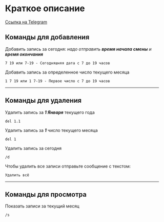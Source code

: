 # **Краткое описание**

[Ссылка на Telegram](https://www.t.me/DevelopmentTestBot_bot)

## Команды для добавления

Добавить запись за сегодня: _надо отправить **время начала смены** и **время окончания**_

    7 19 или 7-19 - Сегодняшняя дата с 7 до 19 часов

Добавить запись за определенное число текущего месяца

    1 7 19 или 1 7-19 - Первое число с 7 до 19 часов
___

## Команды для удаления

Удалить запись за **_1 Января_** текущего года

    del 1.1

Удалить запись за **_1_** число текущего месяца

    del 1

Удалить запись за сегодня

    /d

Чтобы удалить все записи отправьте сообщение с текстом:

    Удалить всё
___

## Команды для просмотра

Показать записи за текущий месяц

    /s
